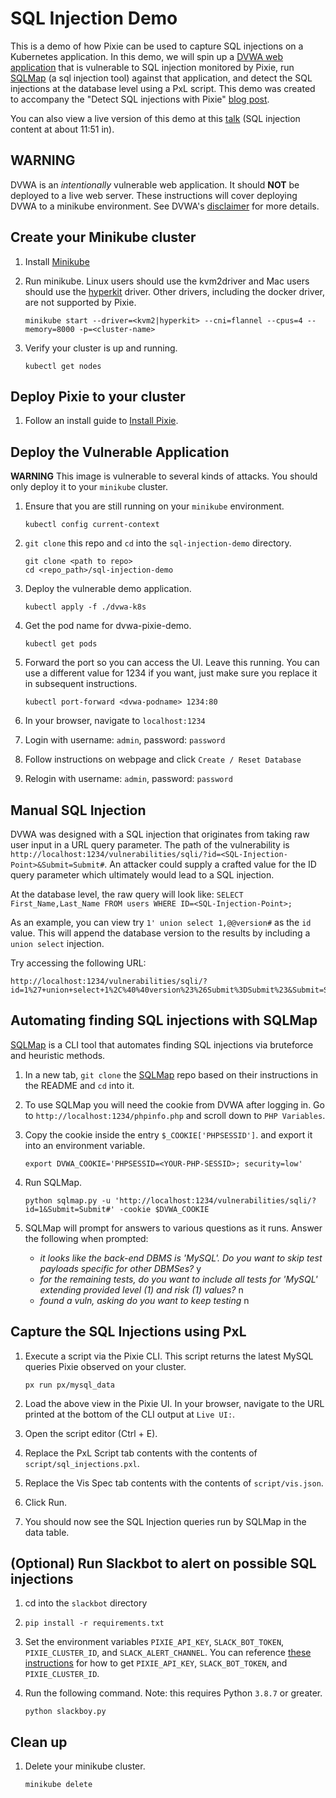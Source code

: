 # SQL Injection Demo

This is a demo of how Pixie can be used to capture SQL injections on a Kubernetes
application. In this demo, we will spin up a
[DVWA web application](https://hub.docker.com/r/vulnerables/web-dvwa) that is vulnerable
to SQL injection monitored by Pixie, run
[SQLMap](https://github.com/SQLMapproject/SQLMap) (a sql injection tool) against that
application, and detect the SQL injections at the database level using a PxL script.
This demo was created to accompany the "Detect SQL injections with Pixie" [blog post](https://blog.px.dev/sql-injection/).

You can also view a live version of this demo at this [talk](https://www.youtube.com/watch?v=EG4isSqD3IE) (SQL injection content at about 11:51 in).

## WARNING

DVWA is an *intentionally* vulnerable web application. It should **NOT** be deployed to
a live web server. These instructions will cover deploying DVWA to a minikube
environment. See DVWA's [disclaimer](https://github.com/digininja/DVWA) for more
details.

## Create your Minikube cluster

1. Install [Minikube](https://minikube.sigs.k8s.io/docs/start/)
1. Run minikube. Linux users should use the kvm2driver and Mac users should use the
[hyperkit](https://minikube.sigs.k8s.io/docs/drivers/hyperkit/) driver. Other drivers,
including the docker driver, are not supported by Pixie.

    ```
    minikube start --driver=<kvm2|hyperkit> --cni=flannel --cpus=4 --memory=8000 -p=<cluster-name>
    ```

1. Verify your cluster is up and running.

    ```
    kubectl get nodes
    ```

## Deploy Pixie to your cluster

1. Follow an install guide to
[Install Pixie](https://docs.px.dev/installing-pixie/install-guides).

## Deploy the Vulnerable Application

**WARNING** This image is vulnerable to several kinds of attacks. You should only deploy
it to your `minikube` cluster.

1. Ensure that you are still running on your `minikube` environment.

    ```
    kubectl config current-context
    ```

1. `git clone` this repo and `cd` into the `sql-injection-demo` directory.

    ```
    git clone <path to repo>
    cd <repo_path>/sql-injection-demo
    ```

1. Deploy the vulnerable demo application.

    ```
    kubectl apply -f ./dvwa-k8s
    ```

1. Get the pod name for dvwa-pixie-demo.

    ```
    kubectl get pods
    ```

1. Forward the port so you can access the UI. Leave this running. You can use a
different value for 1234 if you want, just make sure you replace it in subsequent
instructions.

    ```
    kubectl port-forward <dvwa-podname> 1234:80
    ```

1. In your browser, navigate to `localhost:1234`
1. Login with username: `admin`, password: `password`
1. Follow instructions on webpage and click `Create / Reset Database`
1. Relogin with username: `admin`, password: `password`

## Manual SQL Injection

DVWA was designed with a SQL injection that originates from taking raw user input in a
URL query parameter. The path of the vulnerability is
`http://localhost:1234/vulnerabilities/sqli/?id=<SQL-Injection-Point>&Submit=Submit#`.
An attacker could supply a crafted value for the ID query parameter which ultimately
would lead to a SQL injection.

At the database level, the raw query will look like:
`SELECT First_Name,Last_Name FROM users WHERE ID=<SQL-Injection-Point>;`

As an example, you can view try `1' union select 1,@@version#` as the `id` value. This
will append the database version to the results by including a `union select` injection.

Try accessing the following URL:

```
http://localhost:1234/vulnerabilities/sqli/?id=1%27+union+select+1%2C%40%40version%23%26Submit%3DSubmit%23&Submit=Submit#`
```

## Automating finding SQL injections with SQLMap

[SQLMap](https://github.com/SQLMapproject/SQLMap) is a CLI tool that automates finding
SQL injections via bruteforce and heuristic methods.

1. In a new tab, `git clone` the [SQLMap](https://github.com/SQLMapproject/SQLMap) repo
based on their instructions in the README and `cd` into it.

1. To use SQLMap you will need the cookie from DVWA after logging in. Go to
`http://localhost:1234/phpinfo.php` and scroll down to `PHP Variables`.

1. Copy the cookie inside the entry `$_COOKIE['PHPSESSID']`. and export it into an
environment variable.

    ```
    export DVWA_COOKIE='PHPSESSID=<YOUR-PHP-SESSID>; security=low'
    ```

1. Run SQLMap.

    ```
    python sqlmap.py -u 'http://localhost:1234/vulnerabilities/sqli/?id=1&Submit=Submit#' -cookie $DVWA_COOKIE
    ```

1. SQLMap will prompt for answers to various questions as it runs. Answer the following
when prompted:
    * *it looks like the back-end DBMS is 'MySQL'. Do you want to skip test payloads specific for other DBMSes?* y
    * *for the remaining tests, do you want to include all tests for 'MySQL' extending provided level (1) and risk (1) values?* n
    * *found a vuln, asking do you want to keep testing* n

## Capture the SQL Injections using PxL

1. Execute a script via the Pixie CLI. This script returns the latest MySQL queries
Pixie observed on your cluster.

    ```
    px run px/mysql_data
    ```

1. Load the above view in the Pixie UI. In your browser, navigate to the URL printed at
the bottom of the CLI output at `Live UI:`.
1. Open the script editor (Ctrl + E).
1. Replace the PxL Script tab contents with the contents of `script/sql_injections.pxl`.
1. Replace the Vis Spec tab contents with the contents of `script/vis.json`.
1. Click Run.
1. You should now see the SQL Injection queries run by SQLMap in the data table.

## (Optional) Run Slackbot to alert on possible SQL injections

1. cd into the `slackbot` directory

2. `pip install -r requirements.txt`

3. Set the environment variables `PIXIE_API_KEY`, `SLACK_BOT_TOKEN`, `PIXIE_CLUSTER_ID`, and `SLACK_ALERT_CHANNEL`. You can reference [these instructions](https://docs.px.dev/tutorials/integrations/slackbot-alert/) for how to get `PIXIE_API_KEY`, `SLACK_BOT_TOKEN`, and `PIXIE_CLUSTER_ID`.

4. Run the following command. Note: this requires Python `3.8.7` or greater.

    ```
    python slackboy.py
    ```

## Clean up

1. Delete your minikube cluster.

    ```
    minikube delete
    ```

